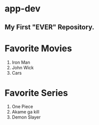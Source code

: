 # app-dev
## My First "EVER" Repository.

# Favorite Movies
1. Iron Man
2. John Wick
3. Cars
   
# Favorite Series
1. One Piece
2. Akame ga kill
3. Demon Slayer
